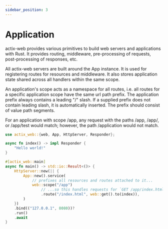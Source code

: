 ```yaml
---
sidebar_position: 3
---
```


# Application

actix-web provides various primitives to build web servers and applications with Rust. It provides routing, middleware, pre-processing of requests, post-processing of responses, etc.

All actix-web servers are built around the App instance. It is used for registering routes for resources and middleware. It also stores application state shared across all handlers within the same scope.

An application's scope acts as a namespace for all routes, i.e. all routes for a specific application scope have the same url path prefix. The application prefix always contains a leading "/" slash. If a supplied prefix does not contain leading slash, it is automatically inserted. The prefix should consist of value path segments.

For an application with scope /app, any request with the paths /app, /app/, or /app/test would match; however, the path /application would not match.

```rust
use actix_web::{web, App, HttpServer, Responder};

async fn index() -> impl Responder {
    "Hello world!"
}

#[actix_web::main]
async fn main() -> std::io::Result<()> {
    HttpServer::new(|| {
        App::new().service(
            // prefixes all resources and routes attached to it...
            web::scope("/app")
                // ...so this handles requests for `GET /app/index.html`
                .route("/index.html", web::get().to(index)),
        )
    })
    .bind(("127.0.0.1", 8080))?
    .run()
    .await
}
```


